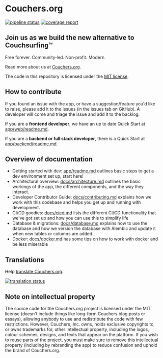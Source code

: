 # Couchers.org

[![pipeline status](https://gitlab.com/couchers/couchers/badges/develop/pipeline.svg)](https://gitlab.com/couchers/couchers/-/pipelines) [![coverage report](https://gitlab.com/couchers/couchers/badges/develop/coverage.svg)](https://develop--bcov.preview.couchershq.org)

## Join us as we build the new alternative to Couchsurfing™

Free forever. Community‑led. Non‑profit. Modern.

Read more about us at [Couchers.org](https://couchers.org).

The code in this repository is licensed under the [MIT license](license.md).

## How to contribute

If you found an issue with the app, or have a suggestion/feature you'd like to raise, please add it to the Issues (in the issues tab on GitHub). A developer will come and triage the issue and add it to the backlog.

If you are a **frontend developer**, we have an up to date Quick Start at [app/web/readme.md](app/web/readme.md).

If you are a **backend or full stack developer**, there is a Quick Start at [app/backend/readme.md](app/backend/readme.md).

<!-- If you are a developer, please read [docs/contributing.md](docs/contributing.md) on our development model. -->

## Overview of documentation

* Getting started with dev: [app/readme.md](app/readme.md) outlines basic steps to get a dev environment set up, start here!
* Architectural overview: [docs/architecture.md](docs/architecture.md) outlines the basic workings of the app, the different components, and the way they interact.
* Developer Contributor Guide: [docs/contributing.md](docs/contributing.md) explains how we work with this codebase and helps you get up and running with development.
* CI/CD goodies: [docs/cicd.md](docs/cicd.md) lists the different CI/CD functionality that we've got set up and how you can use this to simplify life
* Database & migrations: [docs/database.md](docs/database.md) explains how to use the database and how we version the database with Alembic and update it when new tables or columns are added
* Docker: [docs/docker.md](docs/docker.md) has some tips on how to work with docker and be less miserable

## Translations

Help [translate Couchers.org](https://translate.couchershq.org/).

[![translation status](https://translate.couchershq.org/widgets/couchers/-/multi-auto.svg)](https://translate.couchershq.org/engage/couchers/)

## Note on intellectual property

The source code for the Couchers.org project is licensed under the MIT license (doesn't include things like long-form Couchers blog posts or essays), allowing anybody to use and redistribute the code with few restrictions. However, Couchers, Inc. owns, holds exclusive copyrights to, or owns trademarks for, other intellectual property, including the logos, colour schemes, designs, and texts that appear on the platform. If you wish to reuse parts of the project, you must make sure to remove this intellectual property (including by rebranding the app) to reduce confusion and uphold the brand of Couchers.org.

